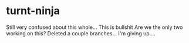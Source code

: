 # turnt-ninja
Still very confused about this whole...
This is bullshit
Are we the only two working on this?
Deleted a couple branches...
I'm giving up....

